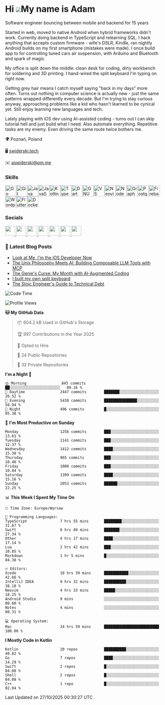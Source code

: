 Hi ![](https://user-images.githubusercontent.com/18350557/176309783-0785949b-9127-417c-8b55-ab5a4333674e.gif)My name is Adam
============================================================================================================================

Software engineer bouncing between mobile and backend for 15 years

Started in web, moved to native Android when hybrid frameworks didn't work. Currently doing backend in TypeScript and relearning SQL. I hack anything that accepts custom firmware - wife's DSLR, Kindle, ran nightly Android builds on my first smartphone (mistakes were made). I once build app to for controlling tuned cars air suspension, with Arduino and Bluetooth and spark of magic.

My office is split down the middle: clean desk for coding, dirty workbench for soldering and 3D printing. I hand-wired the split keyboard I'm typing on right now.

Getting grey hair means I catch myself saying "back in my days" more often. Turns out nothing in computer science is actually new - just the same patterns wrapped differently every decade. But I'm trying to stay curious anyway, approaching problems like a kid who hasn't learned to be cynical yet. Still enjoy learning new languages and tech.

Lately playing with iOS dev using AI-assisted coding - turns out I can skip tutorial hell and just build what I need. Also automate everything. Repetitive tasks are my enemy. Even driving the same route twice bothers me.

🌍 Poznań, Poland

🖥️ [swiderski.tech](https://swiderski.tech/)

✉️ aswiderski@pm.me


### Skills


<p align="left">
<a href="https://go.dev/doc/" target="_blank" rel="noreferrer"><img src="https://raw.githubusercontent.com/danielcranney/readme-generator/main/public/icons/skills/go-colored.svg" width="36" height="36" alt="Go" /></a><a href="https://git-scm.com/" target="_blank" rel="noreferrer"><img src="https://raw.githubusercontent.com/danielcranney/readme-generator/main/public/icons/skills/git-colored.svg" width="36" height="36" alt="Git" /></a><a href="https://www.oracle.com/java/" target="_blank" rel="noreferrer"><img src="https://raw.githubusercontent.com/danielcranney/readme-generator/main/public/icons/skills/java-colored.svg" width="36" height="36" alt="Java" /></a><a href="https://developer.mozilla.org/en-US/docs/Web/JavaScript" target="_blank" rel="noreferrer"><img src="https://raw.githubusercontent.com/danielcranney/readme-generator/main/public/icons/skills/javascript-colored.svg" width="36" height="36" alt="JavaScript" /></a><a href="https://kotlinlang.org/" target="_blank" rel="noreferrer"><img src="https://raw.githubusercontent.com/danielcranney/readme-generator/main/public/icons/skills/kotlin-colored.svg" width="36" height="36" alt="Kotlin" /></a><a href="https://www.typescriptlang.org/" target="_blank" rel="noreferrer"><img src="https://raw.githubusercontent.com/danielcranney/readme-generator/main/public/icons/skills/typescript-colored.svg" width="36" height="36" alt="TypeScript" /></a><a href="https://dart.dev/" target="_blank" rel="noreferrer"><img src="https://raw.githubusercontent.com/danielcranney/readme-generator/main/public/icons/skills/dart-colored.svg" width="36" height="36" alt="Dart" /></a><a href="https://www.gnu.org/software/bash/" target="_blank" rel="noreferrer"><img src="https://raw.githubusercontent.com/danielcranney/readme-generator/main/public/icons/skills/gnubash.svg" width="36" height="36" alt="GNU Bash" /></a><a href="https://code.visualstudio.com/" target="_blank" rel="noreferrer"><img src="https://raw.githubusercontent.com/danielcranney/readme-generator/main/public/icons/skills/visualstudiocode.svg" width="36" height="36" alt="VS Code" /></a><a href="https://neovim.io/" target="_blank" rel="noreferrer"><img src="https://raw.githubusercontent.com/danielcranney/readme-generator/main/public/icons/skills/neovim.svg" width="36" height="36" alt="Neovim" /></a><a href="https://nodejs.org/en/" target="_blank" rel="noreferrer"><img src="https://raw.githubusercontent.com/danielcranney/readme-generator/main/public/icons/skills/nodejs-colored.svg" width="36" height="36" alt="NodeJS" /></a><a href="https://graphql.org/" target="_blank" rel="noreferrer"><img src="https://raw.githubusercontent.com/danielcranney/readme-generator/main/public/icons/skills/graphql-colored.svg" width="36" height="36" alt="GraphQL" /></a><a href="https://www.postgresql.org/" target="_blank" rel="noreferrer"><img src="https://raw.githubusercontent.com/danielcranney/readme-generator/main/public/icons/skills/postgresql-colored.svg" width="36" height="36" alt="PostgreSQL" /></a><a href="https://firebase.google.com/" target="_blank" rel="noreferrer"><img src="https://raw.githubusercontent.com/danielcranney/readme-generator/main/public/icons/skills/firebase-colored.svg" width="36" height="36" alt="Firebase" /></a><a href="https://wordpress.com" target="_blank" rel="noreferrer"><img src="https://raw.githubusercontent.com/danielcranney/readme-generator/main/public/icons/skills/wordpress-colored.svg" width="36" height="36" alt="Wordpress" /></a><a href="https://flutter.dev/" target="_blank" rel="noreferrer"><img src="https://raw.githubusercontent.com/danielcranney/readme-generator/main/public/icons/skills/flutter-colored.svg" width="36" height="36" alt="Flutter" /></a><a href="https://www.docker.com/" target="_blank" rel="noreferrer"><img src="https://raw.githubusercontent.com/danielcranney/readme-generator/main/public/icons/skills/docker-colored.svg" width="36" height="36" alt="Docker" /></a>
</p>


### Socials

<p align="left"> <a href="https://www.dev.to/asvid" target="_blank" rel="noreferrer"> <picture> <source media="(prefers-color-scheme: dark)" srcset="https://raw.githubusercontent.com/danielcranney/readme-generator/main/public/icons/socials/devdotto-dark.svg" /> <source media="(prefers-color-scheme: light)" srcset="https://raw.githubusercontent.com/danielcranney/readme-generator/main/public/icons/socials/devdotto.svg" /> <img src="https://raw.githubusercontent.com/danielcranney/readme-generator/main/public/icons/socials/devdotto.svg" width="32" height="32" /> </picture> </a> <a href="https://www.github.com/asvid" target="_blank" rel="noreferrer"> <picture> <source media="(prefers-color-scheme: dark)" srcset="https://raw.githubusercontent.com/danielcranney/readme-generator/main/public/icons/socials/github-dark.svg" /> <source media="(prefers-color-scheme: light)" srcset="https://raw.githubusercontent.com/danielcranney/readme-generator/main/public/icons/socials/github.svg" /> <img src="https://raw.githubusercontent.com/danielcranney/readme-generator/main/public/icons/socials/github.svg" width="32" height="32" /> </picture> </a> <a href="http://www.instagram.com/adamcodingcorner" target="_blank" rel="noreferrer"> <picture> <source media="(prefers-color-scheme: dark)" srcset="https://raw.githubusercontent.com/danielcranney/readme-generator/main/public/icons/socials/instagram-dark.svg" /> <source media="(prefers-color-scheme: light)" srcset="https://raw.githubusercontent.com/danielcranney/readme-generator/main/public/icons/socials/instagram.svg" /> <img src="https://raw.githubusercontent.com/danielcranney/readme-generator/main/public/icons/socials/instagram.svg" width="32" height="32" /> </picture> </a> <a href="https://www.linkedin.com/in/aswiderski" target="_blank" rel="noreferrer"> <picture> <source media="(prefers-color-scheme: dark)" srcset="https://raw.githubusercontent.com/danielcranney/readme-generator/main/public/icons/socials/linkedin-dark.svg" /> <source media="(prefers-color-scheme: light)" srcset="https://raw.githubusercontent.com/danielcranney/readme-generator/main/public/icons/socials/linkedin.svg" /> <img src="https://raw.githubusercontent.com/danielcranney/readme-generator/main/public/icons/socials/linkedin.svg" width="32" height="32" /> </picture> </a> <a href="http://www.medium.com/@asvid" target="_blank" rel="noreferrer"> <picture> <source media="(prefers-color-scheme: dark)" srcset="https://raw.githubusercontent.com/danielcranney/readme-generator/main/public/icons/socials/medium-dark.svg" /> <source media="(prefers-color-scheme: light)" srcset="https://raw.githubusercontent.com/danielcranney/readme-generator/main/public/icons/socials/medium.svg" /> <img src="https://raw.githubusercontent.com/danielcranney/readme-generator/main/public/icons/socials/medium.svg" width="32" height="32" /> </picture> </a> <a href="https://swiderski.tech/posts/index.xml" target="_blank" rel="noreferrer"> <picture> <source media="(prefers-color-scheme: dark)" srcset="https://raw.githubusercontent.com/danielcranney/readme-generator/main/public/icons/socials/rss-dark.svg" /> <source media="(prefers-color-scheme: light)" srcset="https://raw.githubusercontent.com/danielcranney/readme-generator/main/public/icons/socials/rss.svg" /> <img src="https://raw.githubusercontent.com/danielcranney/readme-generator/main/public/icons/socials/rss.svg" width="32" height="32" /> </picture> </a> <a href="https://www.twitch.tv/adamcodingcorner" target="_blank" rel="noreferrer"> <picture> <source media="(prefers-color-scheme: dark)" srcset="https://raw.githubusercontent.com/danielcranney/readme-generator/main/public/icons/socials/twitch-dark.svg" /> <source media="(prefers-color-scheme: light)" srcset="https://raw.githubusercontent.com/danielcranney/readme-generator/main/public/icons/socials/twitch.svg" /> <img src="https://raw.githubusercontent.com/danielcranney/readme-generator/main/public/icons/socials/twitch.svg" width="32" height="32" /> </picture> </a></p>


### 📕 Latest Blog Posts
<!-- BLOG-POST-LIST:START -->
- [Look at Me, I&#39;m the iOS Developer Now](https://swiderski.tech/2022-10-12-candle-studio-story/)
- [The Unix Philosophy Meets AI: Building Composable LLM Tools with MCP](https://swiderski.tech/2025-09-02-mcp-tools-llm-meets-unix/)
- [The Genie&#39;s Curse: My Month with AI-Augmented Coding](https://swiderski.tech/2025-07-25-ai-genie/)
- [I built my own split keyboard](https://swiderski.tech/2025-03-18-split-keyboard-build/)
- [The Stoic Engineer&#39;s Guide to Technical Debt](https://swiderski.tech/2024-11-12-tech-debt-communication/)
<!-- BLOG-POST-LIST:END -->
<!-- 
<img align="left" alt="asvids's Github Stats" src="https://github-readme-stats.vercel.app/api?username=asvid&show_icons=true&hide_border=true&theme=dracula&include_all_commits=true&count_private=true" /> -->

<!--START_SECTION:waka-->
![Code Time](http://img.shields.io/badge/Code%20Time-2%2C129%20hrs%2057%20mins-blue)

![Profile Views](http://img.shields.io/badge/Profile%20Views-101-blue)

**🐱 My GitHub Data** 

> 📦 604.2 kB Used in GitHub's Storage 
 > 
> 🏆 997 Contributions in the Year 2025
 > 
> 💼 Opted to Hire
 > 
> 📜 24 Public Repositories 
 > 
> 🔑 32 Private Repositories 
 > 
**I'm a Night 🦉** 

```text
🌞 Morning                845 commits         ██░░░░░░░░░░░░░░░░░░░░░░░   09.16 % 
🌆 Daytime                2447 commits        ███████░░░░░░░░░░░░░░░░░░   26.52 % 
🌃 Evening                5438 commits        ███████████████░░░░░░░░░░   58.94 % 
🌙 Night                  496 commits         █░░░░░░░░░░░░░░░░░░░░░░░░   05.38 % 
```
📅 **I'm Most Productive on Sunday** 

```text
Monday                   1256 commits        ███░░░░░░░░░░░░░░░░░░░░░░   13.61 % 
Tuesday                  1141 commits        ███░░░░░░░░░░░░░░░░░░░░░░   12.37 % 
Wednesday                1412 commits        ████░░░░░░░░░░░░░░░░░░░░░   15.30 % 
Thursday                 965 commits         ███░░░░░░░░░░░░░░░░░░░░░░   10.46 % 
Friday                   1000 commits        ███░░░░░░░░░░░░░░░░░░░░░░   10.84 % 
Saturday                 1399 commits        ████░░░░░░░░░░░░░░░░░░░░░   15.16 % 
Sunday                   2053 commits        ██████░░░░░░░░░░░░░░░░░░░   22.25 % 
```


📊 **This Week I Spent My Time On** 

```text
🕑︎ Time Zone: Europe/Warsaw

💬 Programming Languages: 
TypeScript               7 hrs 55 mins       ████████░░░░░░░░░░░░░░░░░   31.67 % 
Swift                    6 hrs 49 mins       ███████░░░░░░░░░░░░░░░░░░   27.34 % 
Other                    4 hrs 17 mins       ████░░░░░░░░░░░░░░░░░░░░░   17.14 % 
Lua                      2 hrs 42 mins       ███░░░░░░░░░░░░░░░░░░░░░░   10.85 % 
Markdown                 1 hr 5 mins         █░░░░░░░░░░░░░░░░░░░░░░░░   04.38 % 

🔥 Editors: 
Xcode                    10 hrs 39 mins      ███████████░░░░░░░░░░░░░░   42.66 % 
IntelliJ IDEA            9 hrs 32 mins       ██████████░░░░░░░░░░░░░░░   38.18 % 
Neovim                   4 hrs 33 mins       █████░░░░░░░░░░░░░░░░░░░░   18.25 % 
Android Studio           9 mins              ░░░░░░░░░░░░░░░░░░░░░░░░░   00.60 % 
Notes                    4 mins              ░░░░░░░░░░░░░░░░░░░░░░░░░   00.31 % 

💻 Operating System: 
Mac                      24 hrs 59 mins      █████████████████████████   100.00 % 
```

**I Mostly Code in Kotlin** 

```text
Kotlin                   20 repos            ██████████░░░░░░░░░░░░░░░   40.82 % 
Go                       7 repos             ████░░░░░░░░░░░░░░░░░░░░░   14.29 % 
Swift                    2 repos             █░░░░░░░░░░░░░░░░░░░░░░░░   04.08 % 
Shell                    2 repos             █░░░░░░░░░░░░░░░░░░░░░░░░   04.08 % 
C++                      1 repo              █░░░░░░░░░░░░░░░░░░░░░░░░   02.04 % 
```




 Last Updated on 27/10/2025 00:30:27 UTC
<!--END_SECTION:waka-->
